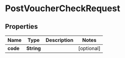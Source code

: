 

# PostVoucherCheckRequest


## Properties

| Name | Type | Description | Notes |
|------------ | ------------- | ------------- | -------------|
|**code** | **String** |  |  [optional] |



